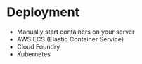 # Deployment

* Manually start containers on your server
* AWS ECS (Elastic Container Service)
* Cloud Foundry
* Kubernetes
